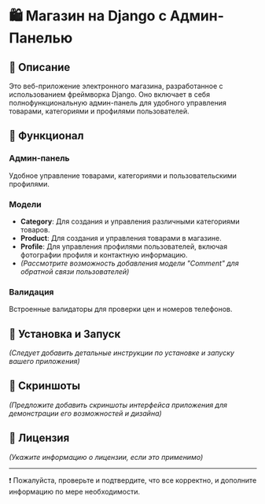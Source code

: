 # 🛍️ Магазин на Django с Админ-Панелью

## 🌟 Описание
Это веб-приложение электронного магазина, разработанное с использованием фреймворка Django. Оно включает в себя полнофункциональную админ-панель для удобного управления товарами, категориями и профилями пользователей.

## 🛒 Функционал
### Админ-панель
Удобное управление товарами, категориями и пользовательскими профилями.

### Модели
- **Category**: Для создания и управления различными категориями товаров.
- **Product**: Для создания и управления товарами в магазине.
- **Profile**: Для управления профилями пользователей, включая фотографии профиля и контактную информацию.
- *(Рассмотрите возможность добавления модели "Comment" для обратной связи пользователей)*

### Валидация
Встроенные валидаторы для проверки цен и номеров телефонов.

## 💼 Установка и Запуск
*(Следует добавить детальные инструкции по установке и запуску вашего приложения)*

## 📸 Скриншоты
*(Предложите добавить скриншоты интерфейса приложения для демонстрации его возможностей и дизайна)*

## 📜 Лицензия
*(Укажите информацию о лицензии, если это применимо)*

---

❗ Пожалуйста, проверьте и подтвердите, что все корректно, и дополните информацию по мере необходимости.
